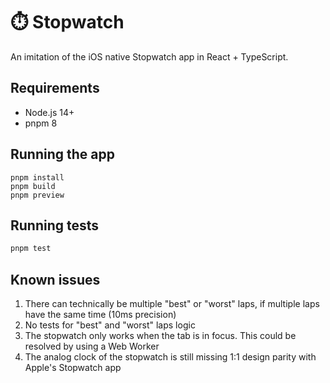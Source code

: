 # ⏱️ Stopwatch

An imitation of the iOS native Stopwatch app in React + TypeScript.

## Requirements

- Node.js 14+
- pnpm 8

## Running the app

```
pnpm install
pnpm build
pnpm preview
```

## Running tests

```bash
pnpm test
```

## Known issues

1. There can technically be multiple "best" or "worst" laps, if multiple laps have the same time (10ms precision)
2. No tests for "best" and "worst" laps logic
3. The stopwatch only works when the tab is in focus. This could be resolved by using a Web Worker
4. The analog clock of the stopwatch is still missing 1:1 design parity with Apple's Stopwatch app
